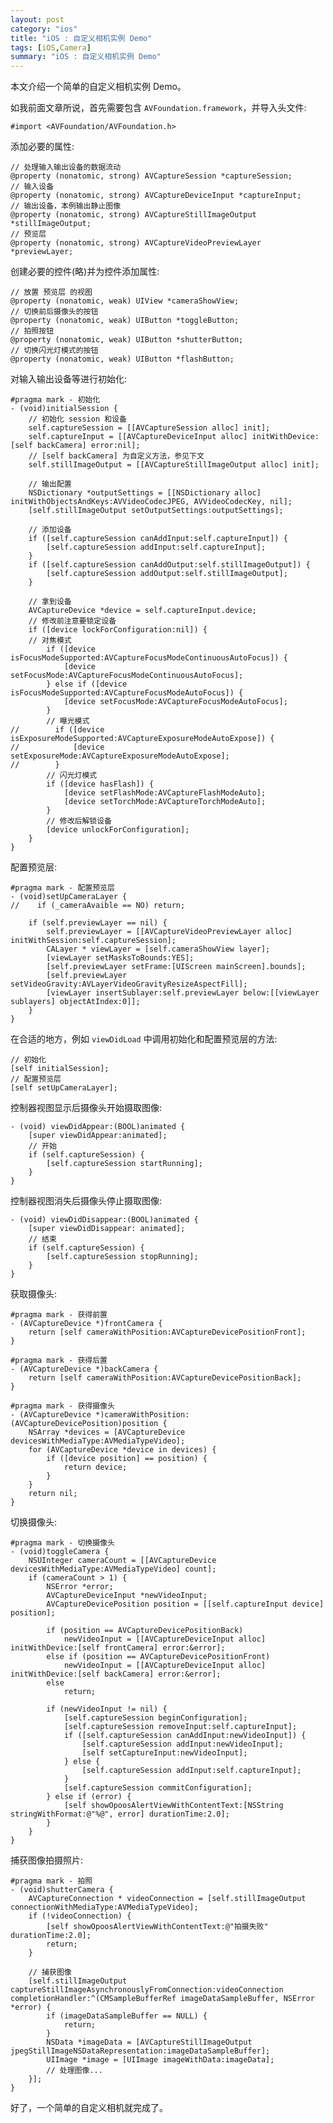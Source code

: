 ```yaml
---
layout: post  
category: "ios"  
title: "iOS : 自定义相机实例 Demo"  
tags: [iOS,Camera]  
summary: "iOS : 自定义相机实例 Demo"  
---
```

本文介绍一个简单的自定义相机实例 Demo。

如我前面文章所说，首先需要包含 `AVFoundation.framework`，并导入头文件:

	#import <AVFoundation/AVFoundation.h>

添加必要的属性:

	// 处理输入输出设备的数据流动
	@property (nonatomic, strong) AVCaptureSession *captureSession;
	// 输入设备
	@property (nonatomic, strong) AVCaptureDeviceInput *captureInput;
	// 输出设备，本例输出静止图像
	@property (nonatomic, strong) AVCaptureStillImageOutput *stillImageOutput;
	// 预览层
	@property (nonatomic, strong) AVCaptureVideoPreviewLayer *previewLayer;

创建必要的控件(略)并为控件添加属性:

	// 放置 预览层 的视图
	@property (nonatomic, weak) UIView *cameraShowView;
	// 切换前后摄像头的按钮
	@property (nonatomic, weak) UIButton *toggleButton;
	// 拍照按钮
	@property (nonatomic, weak) UIButton *shutterButton;
	// 切换闪光灯模式的按钮
	@property (nonatomic, weak) UIButton *flashButton;

对输入输出设备等进行初始化:

	#pragma mark - 初始化
	- (void)initialSession {
	    // 初始化 session 和设备
	    self.captureSession = [[AVCaptureSession alloc] init];
	    self.captureInput = [[AVCaptureDeviceInput alloc] initWithDevice:[self backCamera] error:nil];
	    // [self backCamera] 为自定义方法，参见下文
	    self.stillImageOutput = [[AVCaptureStillImageOutput alloc] init];
	    
	    // 输出配置
	    NSDictionary *outputSettings = [[NSDictionary alloc] initWithObjectsAndKeys:AVVideoCodecJPEG, AVVideoCodecKey, nil];
	    [self.stillImageOutput setOutputSettings:outputSettings];
	    
	    // 添加设备
	    if ([self.captureSession canAddInput:self.captureInput]) {
	        [self.captureSession addInput:self.captureInput];
	    }
	    if ([self.captureSession canAddOutput:self.stillImageOutput]) {
	        [self.captureSession addOutput:self.stillImageOutput];
	    }
	    
	    // 拿到设备
	    AVCaptureDevice *device = self.captureInput.device;
	    // 修改前注意要锁定设备
	    if ([device lockForConfiguration:nil]) {
	    // 对焦模式
	        if ([device isFocusModeSupported:AVCaptureFocusModeContinuousAutoFocus]) {
	            [device setFocusMode:AVCaptureFocusModeContinuousAutoFocus];
	        } else if ([device isFocusModeSupported:AVCaptureFocusModeAutoFocus]) {
	            [device setFocusMode:AVCaptureFocusModeAutoFocus];
	        }
	        // 曝光模式
	//        if ([device isExposureModeSupported:AVCaptureExposureModeAutoExpose]) {
	//            [device setExposureMode:AVCaptureExposureModeAutoExpose];
	//        }
			// 闪光灯模式
	        if ([device hasFlash]) {
	            [device setFlashMode:AVCaptureFlashModeAuto];
	            [device setTorchMode:AVCaptureTorchModeAuto];
	        }
	        // 修改后解锁设备
	        [device unlockForConfiguration];
	    }
	}

配置预览层:

	#pragma mark - 配置预览层
	- (void)setUpCameraLayer {
	//    if (_cameraAvaible == NO) return;
	    
	    if (self.previewLayer == nil) {
	        self.previewLayer = [[AVCaptureVideoPreviewLayer alloc] initWithSession:self.captureSession];
	        CALayer * viewLayer = [self.cameraShowView layer];
	        [viewLayer setMasksToBounds:YES];
	        [self.previewLayer setFrame:[UIScreen mainScreen].bounds];
	        [self.previewLayer setVideoGravity:AVLayerVideoGravityResizeAspectFill];
	        [viewLayer insertSublayer:self.previewLayer below:[[viewLayer sublayers] objectAtIndex:0]];
	    }
	}

在合适的地方，例如 `viewDidLoad` 中调用初始化和配置预览层的方法:

	// 初始化
	[self initialSession];
	// 配置预览层
	[self setUpCameraLayer];
	    
控制器视图显示后摄像头开始摄取图像:

	- (void) viewDidAppear:(BOOL)animated {
	    [super viewDidAppear:animated];
	    // 开始
	    if (self.captureSession) {
	        [self.captureSession startRunning];
	    }
	}
	
控制器视图消失后摄像头停止摄取图像:
	
	- (void) viewDidDisappear:(BOOL)animated {
	    [super viewDidDisappear: animated];
	    // 结束
	    if (self.captureSession) {
	        [self.captureSession stopRunning];
	    }
	}

获取摄像头:

	#pragma mark - 获得前置
	- (AVCaptureDevice *)frontCamera {
	    return [self cameraWithPosition:AVCaptureDevicePositionFront];
	}
	
	#pragma mark - 获得后置
	- (AVCaptureDevice *)backCamera {
	    return [self cameraWithPosition:AVCaptureDevicePositionBack];
	}
	
	#pragma mark - 获得摄像头
	- (AVCaptureDevice *)cameraWithPosition:(AVCaptureDevicePosition)position {
	    NSArray *devices = [AVCaptureDevice devicesWithMediaType:AVMediaTypeVideo];
	    for (AVCaptureDevice *device in devices) {
	        if ([device position] == position) {
	            return device;
	        }
	    }
	    return nil;
	}
	
切换摄像头:

	#pragma mark - 切换摄像头
	- (void)toggleCamera {
	    NSUInteger cameraCount = [[AVCaptureDevice devicesWithMediaType:AVMediaTypeVideo] count];
	    if (cameraCount > 1) {
	        NSError *error;
	        AVCaptureDeviceInput *newVideoInput;
	        AVCaptureDevicePosition position = [[self.captureInput device] position];
	        
	        if (position == AVCaptureDevicePositionBack)
	            newVideoInput = [[AVCaptureDeviceInput alloc] initWithDevice:[self frontCamera] error:&error];
	        else if (position == AVCaptureDevicePositionFront)
	            newVideoInput = [[AVCaptureDeviceInput alloc] initWithDevice:[self backCamera] error:&error];
	        else
	            return;
	        
	        if (newVideoInput != nil) {
	            [self.captureSession beginConfiguration];
	            [self.captureSession removeInput:self.captureInput];
	            if ([self.captureSession canAddInput:newVideoInput]) {
	                [self.captureSession addInput:newVideoInput];
	                [self setCaptureInput:newVideoInput];
	            } else {
	                [self.captureSession addInput:self.captureInput];
	            }
	            [self.captureSession commitConfiguration];
	        } else if (error) {
	            [self showOpoosAlertViewWithContentText:[NSString stringWithFormat:@"%@", error] durationTime:2.0];
	        }
	    }
	}
	
捕获图像拍摄照片:
	
	#pragma mark - 拍照
	- (void)shutterCamera {
	    AVCaptureConnection * videoConnection = [self.stillImageOutput connectionWithMediaType:AVMediaTypeVideo];
	    if (!videoConnection) {
	        [self showOpoosAlertViewWithContentText:@"拍摄失败" durationTime:2.0];
	        return;
	    }
	    
	    // 捕获图像
	    [self.stillImageOutput captureStillImageAsynchronouslyFromConnection:videoConnection completionHandler:^(CMSampleBufferRef imageDataSampleBuffer, NSError *error) {
	        if (imageDataSampleBuffer == NULL) {
	            return;
	        }
	        NSData *imageData = [AVCaptureStillImageOutput jpegStillImageNSDataRepresentation:imageDataSampleBuffer];
	        UIImage *image = [UIImage imageWithData:imageData];
	        // 处理图像...
	    }];
	}

好了，一个简单的自定义相机就完成了。

